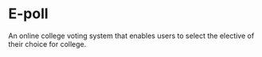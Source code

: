 # E-poll
An online college voting system that enables users to select the elective of their choice for college. 
